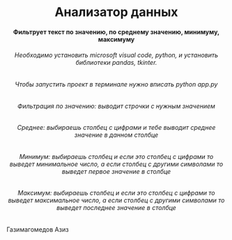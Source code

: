 <h1 align="center">Анализатор данных<a target="_blank"></a> 
<h4 align="center">Фильтрует текст по значению, по среднему значению, минимуму, максимуму</h3>
<h6 align="center">Необходимо установить microsoft visual code, python, и установить библиотеки pandas, tkinter.</h6>
<h6 align="center">Чтобы запустить проект в терминале нужно вписать python app.py</h6>
<h6 align="center">Фильтрация по значению: выводит строчки с нужным значением</h6>
<h6 align="center">Среднее: выбираешь столбец с цифрами и тебе выводит среднее значение в данном столбце</h6>
<h6 align="center">Минимум: выбираешь столбец и если это столбец с цифрами то выведет минимальное число, а если столбец с другими символами то выведет первое значение в столбце</h6>
<h6 align="center">Максимум: выбираешь столбец и если это столбец с цифрами то выведет максимальное число, а если столбец с другими символами то выведет последнее значение в столбце</h6>

  
<h7 align="left">Газимагомедов Азиз </h7>
